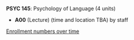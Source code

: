 **PSYC 145**: Psychology of Language (4 units)

- **A00** (Lecture) (time and location TBA) by staff

[Enrollment numbers over time](./PSYC145.tsv)
